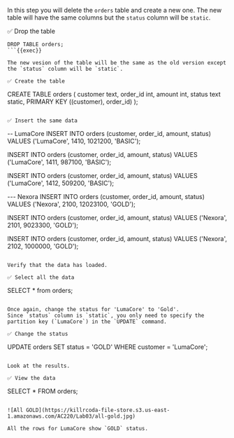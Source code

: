 In this step you will delete the `orders` table and create a new one.
The new table will have the same columns but the `status` column will be `static`.

✅ Drop the table
```
DROP TABLE orders;
```{{exec}}

The new vesion of the table will be the same as the old version except the `status` column will be `static`.

✅ Create the table
```
CREATE TABLE orders (
  customer text,
  order_id int,
  amount int,
  status text static,
  PRIMARY KEY ((customer), order_id)
);
```{{exec}}

✅ Insert the same data
```
-- LumaCore
INSERT INTO orders (customer, order_id, amount, status)
  VALUES ('LumaCore', 1410, 1021200, 'BASIC');

INSERT INTO orders (customer, order_id, amount, status)
  VALUES ('LumaCore', 1411, 987100, 'BASIC');

INSERT INTO orders (customer, order_id, amount, status)
  VALUES ('LumaCore', 1412, 509200, 'BASIC');

--- Nexora
INSERT INTO orders (customer, order_id, amount, status)
  VALUES ('Nexora', 2100, 12023100, 'GOLD');

INSERT INTO orders (customer, order_id, amount, status)
  VALUES ('Nexora', 2101, 9023300, 'GOLD');

INSERT INTO orders (customer, order_id, amount, status)
  VALUES ('Nexora', 2102, 1000000, 'GOLD');

```{{exec}}

Verify that the data has loaded.

✅ Select all the data
```
SELECT * from orders;
```{{exec}}

Once again, change the status for 'LumaCore' to 'Gold'.
Since `status` column is `static`, you only need to specify the partition key (`LumaCore`) in the `UPDATE` command.

✅ Change the status
```
UPDATE orders SET status = 'GOLD' WHERE customer = 'LumaCore';
```{{exec}}

Look at the results. 

✅ View the data
```
SELECT * FROM orders;
```{{exec}}

![All GOLD](https://killrcoda-file-store.s3.us-east-1.amazonaws.com/AC220/Lab03/all-gold.jpg)

All the rows for LumaCore show `GOLD` status.